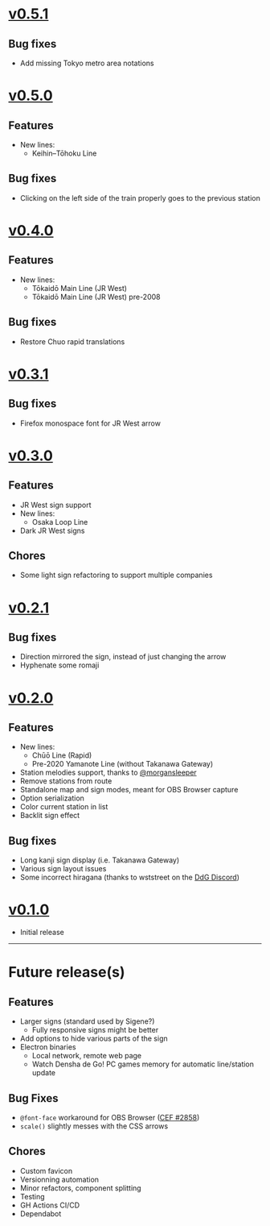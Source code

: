 # [v0.5.1](https://github.com/nmussy/train-sign/releases/tag/v0.5.1)

## Bug fixes

- Add missing Tokyo metro area notations

# [v0.5.0](https://github.com/nmussy/train-sign/releases/tag/v0.5.0)

## Features

- New lines:
  - Keihin–Tōhoku Line

## Bug fixes

- Clicking on the left side of the train properly goes to the previous station

# [v0.4.0](https://github.com/nmussy/train-sign/releases/tag/v0.4.0)

## Features

- New lines:
  - Tōkaidō Main Line (JR West)
  - Tōkaidō Main Line (JR West) pre-2008

## Bug fixes

- Restore Chuo rapid translations

# [v0.3.1](https://github.com/nmussy/train-sign/releases/tag/v0.3.1)

## Bug fixes

- Firefox monospace font for JR West arrow

# [v0.3.0](https://github.com/nmussy/train-sign/releases/tag/v0.3.0)

## Features

- JR West sign support
- New lines:
  - Osaka Loop Line
- Dark JR West signs

## Chores

- Some light sign refactoring to support multiple companies

# [v0.2.1](https://github.com/nmussy/train-sign/releases/tag/v0.2.1)

## Bug fixes

- Direction mirrored the sign, instead of just changing the arrow
- Hyphenate some romaji

# [v0.2.0](https://github.com/nmussy/train-sign/releases/tag/v0.2.0)

## Features

- New lines:
  - Chūō Line (Rapid)
  - Pre-2020 Yamanote Line (without Takanawa Gateway)
- Station melodies support, thanks to [@morgansleeper](https://github.com/morgansleeper)
- Remove stations from route
- Standalone map and sign modes, meant for OBS Browser capture
- Option serialization
- Color current station in list
- Backlit sign effect

## Bug fixes

- Long kanji sign display (i.e. Takanawa Gateway)
- Various sign layout issues
- Some incorrect hiragana (thanks to wststreet on the [DdG Discord](https://discord.gg/qwns6crVHf))

# [v0.1.0](https://github.com/nmussy/train-sign/releases/tag/v0.1.0)

- Initial release

---

# Future release(s)

## Features

- Larger signs (standard used by Sigene?)
  - Fully responsive signs might be better
- Add options to hide various parts of the sign
- Electron binaries
  - Local network, remote web page
  - Watch Densha de Go! PC games memory for automatic line/station update

## Bug Fixes

- `@font-face` workaround for OBS Browser ([CEF #2858](https://bitbucket.org/chromiumembedded/cef/issues/2858))
- `scale()` slightly messes with the CSS arrows

## Chores

- Custom favicon
- Versionning automation
- Minor refactors, component splitting
- Testing
- GH Actions CI/CD
- Dependabot
